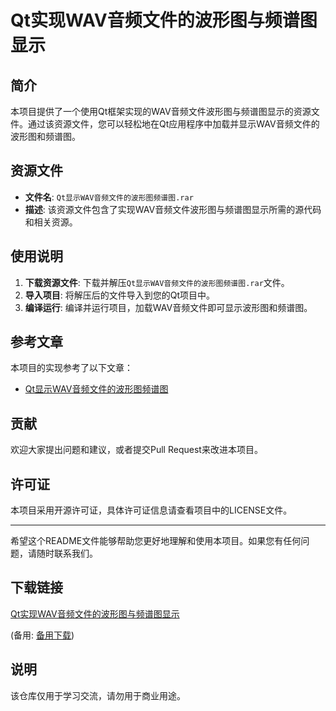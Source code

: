 # Qt实现WAV音频文件的波形图与频谱图显示

## 简介

本项目提供了一个使用Qt框架实现的WAV音频文件波形图与频谱图显示的资源文件。通过该资源文件，您可以轻松地在Qt应用程序中加载并显示WAV音频文件的波形图和频谱图。

## 资源文件

- **文件名**: `Qt显示WAV音频文件的波形图频谱图.rar`
- **描述**: 该资源文件包含了实现WAV音频文件波形图与频谱图显示所需的源代码和相关资源。

## 使用说明

1. **下载资源文件**: 下载并解压`Qt显示WAV音频文件的波形图频谱图.rar`文件。
2. **导入项目**: 将解压后的文件导入到您的Qt项目中。
3. **编译运行**: 编译并运行项目，加载WAV音频文件即可显示波形图和频谱图。

## 参考文章

本项目的实现参考了以下文章：

- [Qt显示WAV音频文件的波形图频谱图](https://blog.csdn.net/yulinxx/article/details/110651967)

## 贡献

欢迎大家提出问题和建议，或者提交Pull Request来改进本项目。

## 许可证

本项目采用开源许可证，具体许可证信息请查看项目中的LICENSE文件。

---

希望这个README文件能够帮助您更好地理解和使用本项目。如果您有任何问题，请随时联系我们。

## 下载链接
[Qt实现WAV音频文件的波形图与频谱图显示](https://pan.quark.cn/s/bbe19d84bad0) 

(备用: [备用下载](https://pan.baidu.com/s/1QeprV2Q97-1kUiRgczBQWg?pwd=bgq2))

## 说明

该仓库仅用于学习交流，请勿用于商业用途。
